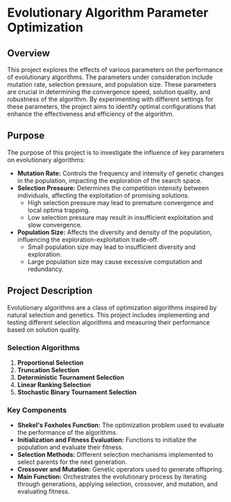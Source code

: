 # Evolutionary Algorithm Parameter Optimization

## Overview
This project explores the effects of various parameters on the performance of evolutionary algorithms. The parameters under consideration include mutation rate, selection pressure, and population size. These parameters are crucial in determining the convergence speed, solution quality, and robustness of the algorithm. By experimenting with different settings for these parameters, the project aims to identify optimal configurations that enhance the effectiveness and efficiency of the algorithm.

## Purpose
The purpose of this project is to investigate the influence of key parameters on evolutionary algorithms:
- **Mutation Rate:** Controls the frequency and intensity of genetic changes in the population, impacting the exploration of the search space.
- **Selection Pressure:** Determines the competition intensity between individuals, affecting the exploitation of promising solutions.
  - High selection pressure may lead to premature convergence and local optima trapping.
  - Low selection pressure may result in insufficient exploitation and slow convergence.
- **Population Size:** Affects the diversity and density of the population, influencing the exploration-exploitation trade-off.
  - Small population size may lead to insufficient diversity and exploration.
  - Large population size may cause excessive computation and redundancy.

## Project Description
Evolutionary algorithms are a class of optimization algorithms inspired by natural selection and genetics. This project includes implementing and testing different selection algorithms and measuring their performance based on solution quality.

### Selection Algorithms
1. **Proportional Selection**
2. **Truncation Selection**
3. **Deterministic Tournament Selection**
4. **Linear Ranking Selection**
5. **Stochastic Binary Tournament Selection**

### Key Components
- **Shekel's Foxholes Function:** The optimization problem used to evaluate the performance of the algorithms.
- **Initialization and Fitness Evaluation:** Functions to initialize the population and evaluate their fitness.
- **Selection Methods:** Different selection mechanisms implemented to select parents for the next generation.
- **Crossover and Mutation:** Genetic operators used to generate offspring.
- **Main Function:** Orchestrates the evolutionary process by iterating through generations, applying selection, crossover, and mutation, and evaluating fitness.

